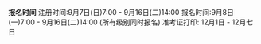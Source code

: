 **报名时间**
注册时间:9月7日(日)7:00 - 9月16日(二)14:00
报名时间:9月8日(一)7:00 - 9月16日(二)14:00 (所有级别同时报名)
准考证打印: 12月1日 - 12月七日